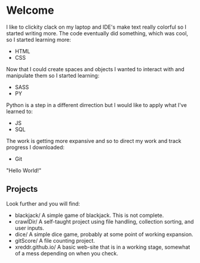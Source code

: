 Welcome
=======

I like to clickity clack on my laptop and IDE's make text really colorful so I started writing more.
The code eventually did something, which was cool, so I started learning more:
- HTML
- CSS

Now that I could create spaces and objects I wanted to interact with and manipulate them so I started learning:
- SASS
- PY

Python is a step in a different dirrection but I would like to apply what I've learned to:
- JS
- SQL

The work is getting more expansive and so to direct my work and track progress I downloaded:
- Git

"Hello World!"

Projects
--------

Look further and you will find:
- blackjack/ A simple game of blackjack. This is not complete.
- crawlDir/ A self-taught project using file handling, collection sorting, and user inputs.
- dice/ A simple dice game, probably at some point of working expansion. 
- gitScore/ A file counting project.
- xreddr.github.io/ A basic web-site that is in a working stage, somewhat of a mess depending on when you check. 
